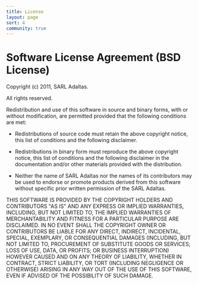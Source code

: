 ```yaml
---
title: License
layout: page
sort: 4
community: true
---
```


# Software License Agreement (BSD License)

Copyright (c) 2011, SARL Adaltas.

All rights reserved.

Redistribution and use of this software in source and binary forms, with or without modification, are permitted provided that the following conditions are met:

-   Redistributions of source code must retain the above copyright notice, this list of conditions and the following disclaimer.

-   Redistributions in binary form must reproduce the above copyright notice, this list of conditions and the following disclaimer in the documentation and/or other materials provided with the distribution.

-   Neither the name of SARL Adaltas nor the names of its contributors may be used to endorse or promote products derived from this software without specific prior written permission of the SARL Adaltas.

THIS SOFTWARE IS PROVIDED BY THE COPYRIGHT HOLDERS AND CONTRIBUTORS "AS IS" AND ANY EXPRESS OR IMPLIED WARRANTIES, INCLUDING, BUT NOT LIMITED TO, THE IMPLIED WARRANTIES OF MERCHANTABILITY AND FITNESS FOR A PARTICULAR PURPOSE ARE DISCLAIMED. IN NO EVENT SHALL THE COPYRIGHT OWNER OR CONTRIBUTORS BE LIABLE FOR ANY DIRECT, INDIRECT, INCIDENTAL, SPECIAL, EXEMPLARY, OR CONSEQUENTIAL DAMAGES (INCLUDING, BUT NOT LIMITED TO, PROCUREMENT OF SUBSTITUTE GOODS OR SERVICES; LOSS OF USE, DATA, OR PROFITS; OR BUSINESS INTERRUPTION) HOWEVER CAUSED AND ON ANY THEORY OF LIABILITY, WHETHER IN CONTRACT, STRICT LIABILITY, OR TORT (INCLUDING NEGLIGENCE OR OTHERWISE) ARISING IN ANY WAY OUT OF THE USE OF THIS SOFTWARE, EVEN IF ADVISED OF THE POSSIBILITY OF SUCH DAMAGE.
